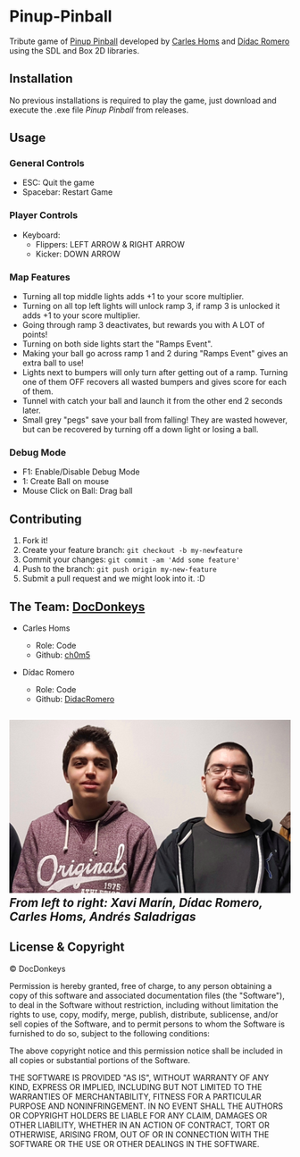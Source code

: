 ﻿# Pinup-Pinball
Tribute game of [Pinup Pinball](http://www.pin-ball.org/file.php?f=1248) developed by [Carles Homs](https://github.com/ch0m5) and [Dídac Romero](https://github.com/didacromero) using the SDL and Box 2D libraries.

## Installation
No previous installations is required to play the game, just download and execute the .exe file *Pinup Pinball* from releases.

## Usage
### General Controls
- ESC: Quit the game
- Spacebar: Restart Game

### Player Controls
- Keyboard:
	- Flippers: LEFT ARROW & RIGHT ARROW
	- Kicker: DOWN ARROW

### Map Features
- Turning all top middle lights adds +1 to your score multiplier.
- Turning on all top left lights will unlock ramp 3, if ramp 3 is unlocked it adds +1 to your score multiplier.
- Going through ramp 3 deactivates, but rewards you with A LOT of points!
- Turning on both side lights start the "Ramps Event".
- Making your ball go across ramp 1 and 2 during "Ramps Event" gives an extra ball to use!
- Lights next to bumpers will only turn after getting out of a ramp. Turning one of them OFF recovers all wasted bumpers and gives score for each of them.
- Tunnel with catch your ball and launch it from the other end 2 seconds later.
- Small grey "pegs" save your ball from falling! They are wasted however, but can be recovered by turning off a down light or losing a ball.

### Debug Mode
- F1: Enable/Disable Debug Mode
- 1: Create Ball on mouse
- Mouse Click on Ball: Drag ball

## Contributing
1. Fork it!
2. Create your feature branch: `git checkout -b my-newfeature`
3. Commit your changes: `git commit -am 'Add some
feature'`
4. Push to the branch: `git push origin my-new-feature`
5. Submit a pull request and we might look into it. :D

## The Team: [DocDonkeys](https://github.com/DocDonkeys)
- Carles Homs 
  - Role: Code
  - Github: [ch0m5](https://github.com/ch0m5)

- Dídac Romero
  - Role: Code
  - Github: [DidacRomero](https://github.com/DidacRomero)

![Team Photo](https://raw.githubusercontent.com/DocDonkeys/Pinup-Pinball/master/Wiki%20Material/Logo_%26_Team/Team_Photo.jpeg)
*From left to right: Xavi Marín, Dídac Romero, Carles Homs, Andrés Saladrigas*
 ---
## License & Copyright 

© DocDonkeys

Permission is hereby granted, free of charge, to any person obtaining a copy
of this software and associated documentation files (the "Software"), to deal
in the Software without restriction, including without limitation the rights
to use, copy, modify, merge, publish, distribute, sublicense, and/or sell
copies of the Software, and to permit persons to whom the Software is
furnished to do so, subject to the following conditions:

The above copyright notice and this permission notice shall be included in all
copies or substantial portions of the Software.

THE SOFTWARE IS PROVIDED "AS IS", WITHOUT WARRANTY OF ANY KIND, EXPRESS OR
IMPLIED, INCLUDING BUT NOT LIMITED TO THE WARRANTIES OF MERCHANTABILITY,
FITNESS FOR A PARTICULAR PURPOSE AND NONINFRINGEMENT. IN NO EVENT SHALL THE
AUTHORS OR COPYRIGHT HOLDERS BE LIABLE FOR ANY CLAIM, DAMAGES OR OTHER
LIABILITY, WHETHER IN AN ACTION OF CONTRACT, TORT OR OTHERWISE, ARISING FROM,
OUT OF OR IN CONNECTION WITH THE SOFTWARE OR THE USE OR OTHER DEALINGS IN THE
SOFTWARE.